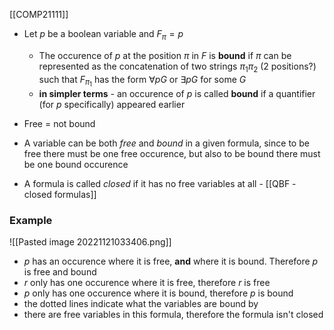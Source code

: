 [[COMP21111]]

- Let $p$ be a boolean variable and $F_\pi = p$
	- The occurence of $p$ at the position $\pi$ in $F$ is **bound** if $\pi$ can be represented as the concatenation of two strings $\pi_1 \pi_2$ (2 positions?) such that $F_{\pi_1}$ has the form $\forall pG$ or $\exists pG$ for some $G$
	- **in simpler terms** - an occurence of $p$ is called **bound** if a quantifier (for $p$ specifically) appeared earlier

- Free = not bound
- A variable can be both *free* and *bound* in a given formula, since to be free there must be one free occurence, but also to be bound there must be one bound occurence
- A formula is called *closed* if it has no free variables at all - [[QBF - closed formulas]]

### Example
![[Pasted image 20221121033406.png]]

- $p$ has an occurence where it is free, **and** where it is bound. Therefore $p$ is free and bound
- $r$ only has one occurence where it is free, therefore $r$ is free
- $p$ only has one occurence where it is bound, therefore $p$ is bound
- the dotted lines indicate what the variables are bound by
- there are free variables in this formula, therefore the formula isn't closed